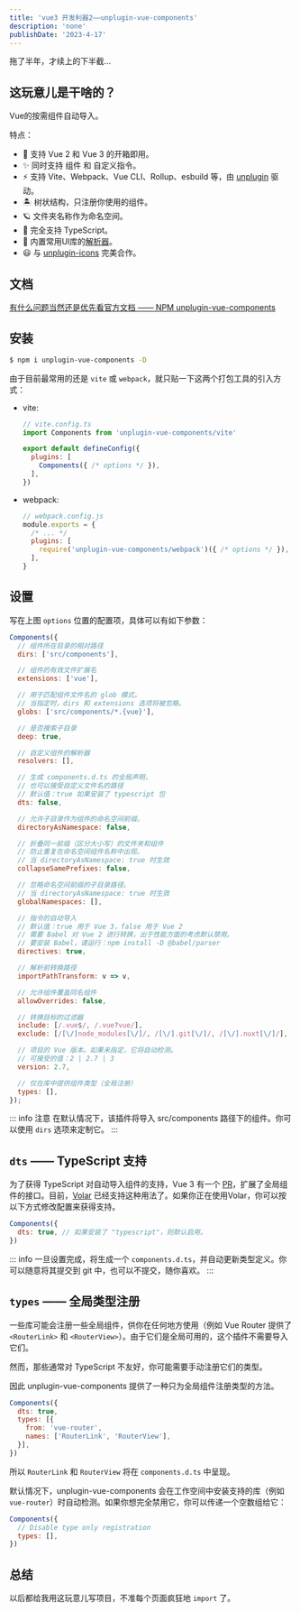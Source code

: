 ```yaml
---
title: 'vue3 开发利器2——unplugin-vue-components'
description: 'none'
publishDate: '2023-4-17'
---
```


拖了半年，才续上的下半截...

## 这玩意儿是干啥的？

Vue的按需组件自动导入。

特点：

- 💚 支持 Vue 2 和 Vue 3 的开箱即用。
- ✨ 同时支持 组件 和 自定义指令。
- ⚡️ 支持 Vite、Webpack、Vue CLI、Rollup、esbuild 等，由 [unplugin](https://github.com/unjs/unplugin) 驱动。
- 🏝 树状结构，只注册你使用的组件。
- 🪐 文件夹名称作为命名空间。
- 🦾 完全支持 TypeScript。
- 🌈 内置常用UI库的[解析器](https://www.npmjs.com/package/unplugin-vue-components#importing-from-ui-libraries)。
- 😃 与 [unplugin-icons](https://github.com/antfu/unplugin-icons) 完美合作。

## 文档

[有什么问题当然还是优先看官方文档 —— NPM unplugin-vue-components](https://www.npmjs.com/package/unplugin-vue-components)

## 安装

```sh
$ npm i unplugin-vue-components -D
```

由于目前最常用的还是 ```vite``` 或 ```webpack```，就只贴一下这两个打包工具的引入方式：

- vite:

  ```js
  // vite.config.ts
  import Components from 'unplugin-vue-components/vite'

  export default defineConfig({
    plugins: [
      Components({ /* options */ }),
    ],
  })
  ```

- webpack:

  ```js
  // webpack.config.js
  module.exports = {
    /* ... */
    plugins: [
      require('unplugin-vue-components/webpack')({ /* options */ }),
    ],
  }
  ```

## 设置

写在上图 ```options``` 位置的配置项，具体可以有如下参数：

```js
Components({
  // 组件所在目录的相对路径
  dirs: ['src/components'],

  // 组件的有效文件扩展名
  extensions: ['vue'],

  // 用于匹配组件文件名的 glob 模式。
  // 当指定时，dirs 和 extensions 选项将被忽略。
  globs: ['src/components/*.{vue}'],

  // 是否搜索子目录
  deep: true,

  // 自定义组件的解析器
  resolvers: [],

  // 生成 components.d.ts 的全局声明，
  // 也可以接受自定义文件名的路径
  // 默认值：true 如果安装了 typescript 包
  dts: false,

  // 允许子目录作为组件的命名空间前缀。
  directoryAsNamespace: false,

  // 折叠同一前缀（区分大小写）的文件夹和组件
  // 防止重复在命名空间组件名称中出现。
  // 当 directoryAsNamespace: true 时生效
  collapseSamePrefixes: false,

  // 忽略命名空间前缀的子目录路径。
  // 当 directoryAsNamespace: true 时生效
  globalNamespaces: [],

  // 指令的自动导入
  // 默认值：true 用于 Vue 3，false 用于 Vue 2
  // 需要 Babel 对 Vue 2 进行转换，出于性能方面的考虑默认禁用。
  // 要安装 Babel，请运行：npm install -D @babel/parser
  directives: true,

  // 解析前转换路径
  importPathTransform: v => v,

  // 允许组件覆盖同名组件
  allowOverrides: false,

  // 转换目标的过滤器
  include: [/.vue$/, /.vue?vue/],
  exclude: [/[\/]node_modules[\/]/, /[\/].git[\/]/, /[\/].nuxt[\/]/],

  // 项目的 Vue 版本。如果未指定，它将自动检测。
  // 可接受的值：2 | 2.7 | 3
  version: 2.7,

  // 仅在库中提供组件类型（全局注册）
  types: [],
});
```

::: info
注意 在默认情况下，该插件将导入 src/components 路径下的组件。你可以使用 `dirs` 选项来定制它。
:::

## `dts` —— TypeScript 支持

为了获得 TypeScript 对自动导入组件的支持，Vue 3 有一个 [PR](https://github.com/vuejs/core/pull/3399)，扩展了全局组件的接口。目前，[Volar](https://github.com/johnsoncodehk/volar) 已经支持这种用法了。如果你正在使用Volar，你可以按以下方式修改配置来获得支持。

```js
Components({
  dts: true, // 如果安装了 "typescript"，则默认启用。
})
```

::: info
一旦设置完成，将生成一个 `components.d.ts`，并自动更新类型定义。你可以随意将其提交到 git 中，也可以不提交，随你喜欢。
:::

## `types` —— 全局类型注册

一些库可能会注册一些全局组件，供你在任何地方使用（例如 Vue Router 提供了 `<RouterLink>` 和 `<RouterView>`）。由于它们是全局可用的，这个插件不需要导入它们。

然而，那些通常对 TypeScript 不友好，你可能需要手动注册它们的类型。

因此 unplugin-vue-components 提供了一种只为全局组件注册类型的方法。

```js
Components({
  dts: true,
  types: [{
    from: 'vue-router',
    names: ['RouterLink', 'RouterView'],
  }],
})
```

所以 `RouterLink` 和 `RouterView` 将在 `components.d.ts` 中呈现。

默认情况下，unplugin-vue-components 会在工作空间中安装支持的库（例如 `vue-router`）时自动检测。如果你想完全禁用它，你可以传递一个空数组给它：

```js
Components({
  // Disable type only registration
  types: [],
})
```

## 总结

以后都给我用这玩意儿写项目，不准每个页面疯狂地 ```import``` 了。
